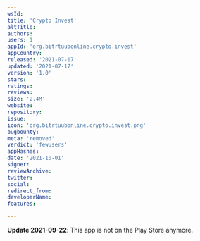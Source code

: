 ```yaml
---
wsId: 
title: 'Crypto Invest'
altTitle: 
authors: 
users: 1
appId: 'org.bitrtuubonline.crypto.invest'
appCountry: 
released: '2021-07-17'
updated: '2021-07-17'
version: '1.0'
stars: 
ratings: 
reviews: 
size: '2.4M'
website: 
repository: 
issue: 
icon: 'org.bitrtuubonline.crypto.invest.png'
bugbounty: 
meta: 'removed'
verdict: 'fewusers'
appHashes: 
date: '2021-10-01'
signer: 
reviewArchive: 
twitter: 
social: 
redirect_from: 
developerName: 
features: 

---
```


**Update 2021-09-22**: This app is not on the Play Store anymore.
